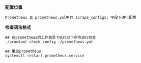 **配置位置**
```
Prometheus 其 prometheus.yml中的 scrape_configs: 字段下进行配置
```

**检查语法格式**
```
## 在prometheus的工作目录下执行以下命令进行检查
./promtool check config ./prometheus.yml

## 重启prometheus
systemctl restart prometheus.service
```


